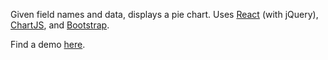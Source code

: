 Given field names and data, displays a pie chart. Uses [React](https://facebook.github.io/react/) (with jQuery), [ChartJS](http://www.chartjs.org/), and [Bootstrap](http://getbootstrap.com/).

Find a demo [here](http://wtchen.github.io/chartmaker/react.html).